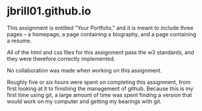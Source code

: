 jbrill01.github.io
==================
This assignment is entitled "Your Portfolio," and it is meant to include three pages – a homepage, a page containing a biography, and a page containing a resume.

All of the html and css files for this assignment pass the w3 standards, and they were therefore correctly implemented.

No collaboration was made when working on this assignment.

Roughly five or six hours were spent on completing this assignment, from first looking at it to finishing the management of github. Because this is my first time using git, a large amount of time was spent finding a version that would work on my computer and getting my bearings with git.
